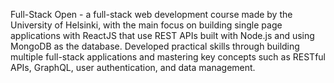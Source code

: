 Full-Stack Open  - a full-stack web development course made by the University of Helsinki, with the main focus on building single page applications with ReactJS that use REST APIs built with Node.js and using MongoDB as the database. Developed practical skills through building multiple full-stack applications and mastering key concepts such as RESTful APIs, GraphQL, user authentication, and data management.
